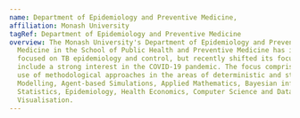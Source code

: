 ```yaml
---
name: Department of Epidemiology and Preventive Medicine,
affiliation: Monash University
tagRef: Department of Epidemiology and Preventive Medicine
overview: The Monash University's Department of Epidemiology and Preventive
  Medicine in the School of Public Health and Preventive Medicine has initially
  focused on TB epidemiology and control, but recently shifted its focus to
  include a strong interest in the COVID-19 pandemic. The focus comprises the
  use of methodological approaches in the areas of deterministic and stochastic
  Modelling, Agent-based Simulations, Applied Mathematics, Bayesian inference,
  Statistics, Epidemiology, Health Economics, Computer Science and Data
  Visualisation.
---
```

